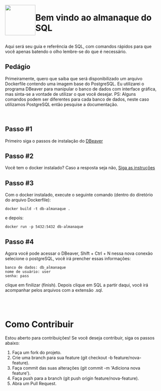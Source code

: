<div style="display: flex; justify-content: space-between;">

[<img src="https://wiki.postgresql.org/images/a/a4/PostgreSQL_logo.3colors.svg" width="100">](https://www.postgresql.org/)



# Bem vindo ao almanaque do SQL
</div>
<p>Aqui será seu guia e referência de SQL, com comandos rápidos para que você apenas batendo o olho lembre-se do que é necessário. </p>
</b>


## Pedágio

Primeiramente, quero que saiba que será disponibilizado um arquivo Dockerfile contendo uma imagem base do PostgreSQL. Eu utilizarei o programa DBeaver para manipular o banco de dados com interface gráfica, mas sinta-se a vontade de utilizar o que você desejar. PS: Alguns comandos podem ser diferentes para cada banco de dados, neste caso utilizamos PostgreSQL então pesquise a documentação.

</br>

## Passo #1

Primeiro siga o passos de instalação do <a href="https://dbeaver.io/download/"> DBeaver </a>


## Passo #2

Você tem o docker instalado? Caso a resposta seja não, <a href="https://docs.docker.com/install"> Siga as instruções </a>


## Passo #3
Com o docker instalado, execute o seguinte comando (dentro do diretório do arquivo Dockerfile):
```
docker build -t db-almanaque .
```
e depois: 

```
docker run -p 5432:5432 db-almanaque
```

## Passo #4
Agora você pode acessar o DBeaver, Shift + Ctrl + N nessa nova conexão
selecione o postgreSQL, você irá prencher essas informações:

```
banco de dados: db_almanaque
nome de usuário: user
senha: pass
```
clique em finilizar (finish). Depois clique em SQL
a partir daqui, você irá acompanhar pelos arquivos com a extensão .sql.


</br>
</br>

# Como Contribuir
Estou aberto para contribuições! Se você deseja contribuir, siga os passos abaixo:

1. Faça um fork do projeto.
2. Crie uma branch para sua feature (git checkout -b feature/nova-feature).
3. Faça commit das suas alterações (git commit -m 'Adiciona nova feature').
4. Faça push para a branch (git push origin feature/nova-feature).
5. Abra um Pull Request.